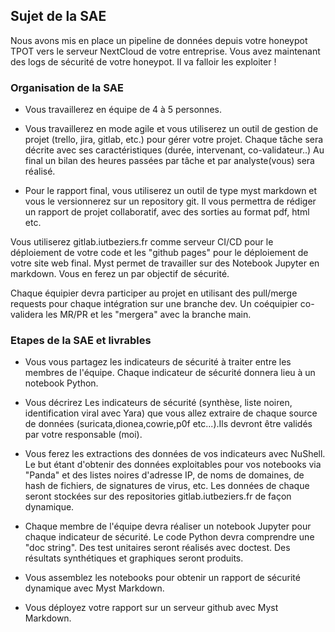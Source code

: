 ## Sujet de la SAE

Nous avons mis en place un pipeline de données depuis votre honeypot TPOT vers le serveur NextCloud de votre entreprise. Vous avez maintenant des logs de sécurité  de votre honeypot. Il va falloir les exploiter !

### Organisation de la SAE

- Vous travaillerez en équipe de 4 à 5 personnes. 
- Vous travaillerez en mode agile et vous utiliserez un outil de gestion de projet (trello, jira, gitlab, etc.) pour gérer votre projet.
Chaque tâche sera décrite avec ses caractéristiques (durée, intervenant, co-validateur..)
Au final un bilan des heures passées par tâche et par analyste(vous) sera réalisé.

- Pour le rapport final, vous utiliserez un outil de type myst markdown et vous le versionnerez sur un repository git.
Il vous permettra de rédiger un rapport de projet collaboratif, avec des sorties au format pdf, html etc.

Vous utiliserez gitlab.iutbeziers.fr comme serveur CI/CD pour le déploiement de votre code et les "github pages" pour le déploiement de votre site web final. Myst permet de travailler sur des Notebook Jupyter en markdown. Vous en ferez un par objectif de sécurité.

Chaque équipier devra participer au projet en utilisant des pull/merge requests pour chaque intégration sur une branche dev. 
Un coéquipier co-validera les MR/PR et les "mergera" avec la branche main. 

### Etapes de la SAE et livrables

- Vous vous partagez les indicateurs de sécurité à traiter entre les membres de l'équipe. Chaque indicateur de sécurité donnera lieu à un notebook Python.
  
- Vous décrirez Les indicateurs de sécurité (synthèse, liste noiren, identification viral avec Yara)  que vous allez extraire de chaque source de données (suricata,dionea,cowrie,p0f etc...).Ils devront être validés par votre responsable (moi). 

- Vous ferez les extractions des données de vos indicateurs avec NuShell. Le but étant d'obtenir des données exploitables  pour vos notebooks via "Panda" et des listes noires d'adresse IP, de noms de domaines, de hash de fichiers, de signatures de virus, etc. Les données de chaque seront stockées sur des repositories gitlab.iutbeziers.fr de façon dynamique.

- Chaque membre de l'équipe devra réaliser un notebook Jupyter pour chaque indicateur de sécurité. Le code Python devra comprendre une "doc string". Des test unitaires seront réalisés avec doctest. Des résultats synthétiques et graphiques seront produits.

- Vous assemblez les notebooks pour obtenir un rapport de sécurité dynamique avec Myst Markdown.  

- Vous déployez votre rapport sur un serveur github avec Myst Markdown.


